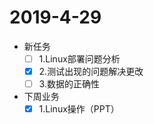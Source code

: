 # 2019-4-29

- 新任务
  - [ ] 1.Linux部署问题分析
  - [x] 2.测试出现的问题解决更改
  - [ ] 3.数据的正确性
- 下周业务
  - [x] 1.Linux操作（PPT）